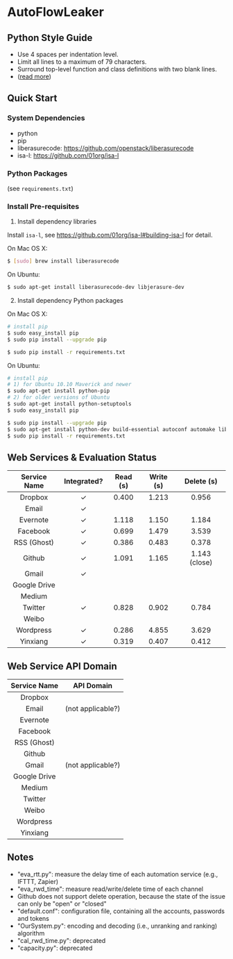 AutoFlowLeaker
===

## Python Style Guide

- Use 4 spaces per indentation level.
- Limit all lines to a maximum of 79 characters.
- Surround top-level function and class definitions with two blank lines.
- ([read more](https://www.python.org/dev/peps/pep-0008/))

## Quick Start

### System Dependencies

- python
- pip
- liberasurecode: <https://github.com/openstack/liberasurecode>
- isa-l: <https://github.com/01org/isa-l>

### Python Packages

(see `requirements.txt`)

### Install Pre-requisites

1. Install dependency libraries

  Install `isa-l`, see <https://github.com/01org/isa-l#building-isa-l> for detail.
  
  On Mac OS X:
  ```bash
  $ [sudo] brew install liberasurecode
  ```
  
  On Ubuntu:
  ```bash
  $ sudo apt-get install liberasurecode-dev libjerasure-dev
  ```

2. Install dependency Python packages

  On Mac OS X:

  ```bash
  # install pip
  $ sudo easy_install pip
  $ sudo pip install --upgrade pip

  $ sudo pip install -r requirements.txt
  ```

  On Ubuntu:

  ```bash
  # install pip
  # 1) for Ubuntu 10.10 Maverick and newer
  $ sudo apt-get install python-pip
  # 2) for older versions of Ubuntu
  $ sudo apt-get install python-setuptools
  $ sudo easy_install pip

  $ sudo pip install --upgrade pip
  $ sudo apt-get install python-dev build-essential autoconf automake libtool
  $ sudo pip install -r requirements.txt
  ```

## Web Services & Evaluation Status

| Service Name | Integrated? | Read (s) | Write (s) | Delete (s) |
|:------------:|:-----------:|:--------:|:---------:|:----------:|
|Dropbox       |&#10003;     |0.400     |1.213      |0.956       |
|Email         |&#10003;     |          |           |            |
|Evernote      |&#10003;     |1.118     |1.150      |1.184       |
|Facebook      |&#10003;     |0.699     |1.479      |3.539       |
|RSS (Ghost)   |&#10003;     |0.386     |0.483      |0.378       |
|Github        |&#10003;     |1.091     |1.165      |1.143 (close)|
|Gmail         |&#10003;     |          |           |            |
|Google Drive  |             |          |           |            |
|Medium        |             |          |           |            |
|Twitter       |&#10003;     |0.828     |0.902      |0.784       |
|Weibo         |             |          |           |            |
|Wordpress     |&#10003;     |0.286     |4.855      |3.629       |
|Yinxiang      |&#10003;     |0.319     |0.407      |0.412       |

## Web Service API Domain

| Service Name | API Domain |
|:------------:|:----------:|
|Dropbox       |            |
|Email         |(not applicable?)|
|Evernote      |            |
|Facebook      |            |
|RSS (Ghost)   |            |
|Github        |            |
|Gmail         |(not applicable?)|
|Google Drive  |            |
|Medium        |            |
|Twitter       |            |
|Weibo         |            |
|Wordpress     |            |
|Yinxiang      |            |

## Notes

- "eva_rtt.py": measure the delay time of each automation service (e.g., IFTTT, Zapier)
- "eva\_rwd\_time": measure read/write/delete time of each channel
- Github does not support delete operation, because the state of the issue can only be "open" or "closed"
- "default.conf": configuration file, containing all the accounts, passwords and tokens
- "OurSystem.py": encoding and decoding (i.e., unranking and ranking) algorithm
- "cal\_rwd\_time.py": deprecated
- "capacity.py": deprecated
